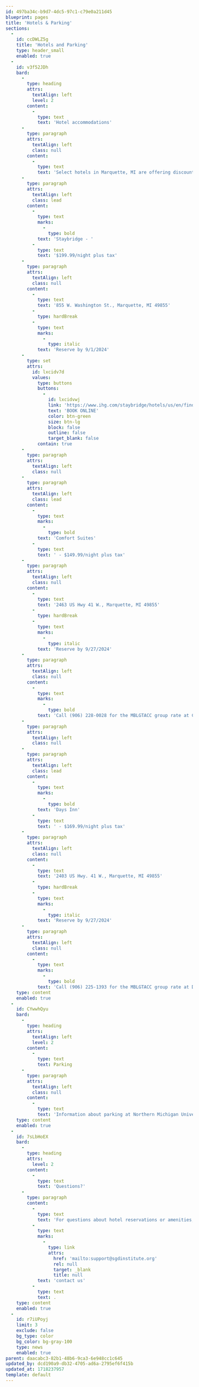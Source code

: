 ```yaml
---
id: 497ba34c-b9d7-4dc5-97c1-c79e0a211d45
blueprint: pages
title: 'Hotels & Parking'
sections:
  -
    id: ccDWLZ5g
    title: 'Hotels and Parking'
    type: header_small
    enabled: true
  -
    id: v3f52JDh
    bard:
      -
        type: heading
        attrs:
          textAlign: left
          level: 2
        content:
          -
            type: text
            text: 'Hotel accommodations'
      -
        type: paragraph
        attrs:
          textAlign: left
          class: null
        content:
          -
            type: text
            text: 'Select hotels in Marquette, MI are offering discounted rates for MBLGTACC attendees. Information about discounted rates and how to reserve your room is provided below.'
      -
        type: paragraph
        attrs:
          textAlign: left
          class: lead
        content:
          -
            type: text
            marks:
              -
                type: bold
            text: 'Staybridge - '
          -
            type: text
            text: '$199.99/night plus tax'
      -
        type: paragraph
        attrs:
          textAlign: left
          class: null
        content:
          -
            type: text
            text: '855 W. Washington St., Marquette, MI 49855'
          -
            type: hardBreak
          -
            type: text
            marks:
              -
                type: italic
            text: 'Reserve by 9/1/2024'
      -
        type: set
        attrs:
          id: lxcidv7d
          values:
            type: buttons
            buttons:
              -
                id: lxcidvwj
                link: 'https://www.ihg.com/staybridge/hotels/us/en/find-hotels/select-roomrate?fromRedirect=true&qSrt=sBR&qIta=99801505&icdv=99801505&qSlH=MQTSB&qCiD=25&qCiMy=092024&qCoD=27&qCoMy=092024&qGrpCd=MBL&qAAR=6CBARC&qRtP=6CBARC&setPMCookies=true&qSHBrC=SB&qDest=855%20West%20Washington%20Street,%20Marquette,%20MI,%20US&srb_u=1&qChAge=&qRmFltr='
                text: 'BOOK ONLINE'
                color: btn-green
                size: btn-lg
                block: false
                outline: false
                target_blank: false
            contain: true
      -
        type: paragraph
        attrs:
          textAlign: left
          class: null
      -
        type: paragraph
        attrs:
          textAlign: left
          class: lead
        content:
          -
            type: text
            marks:
              -
                type: bold
            text: 'Comfort Suites'
          -
            type: text
            text: ' - $149.99/night plus tax'
      -
        type: paragraph
        attrs:
          textAlign: left
          class: null
        content:
          -
            type: text
            text: '2463 US Hwy 41 W., Marquette, MI 49855'
          -
            type: hardBreak
          -
            type: text
            marks:
              -
                type: italic
            text: 'Reserve by 9/27/2024'
      -
        type: paragraph
        attrs:
          textAlign: left
          class: null
        content:
          -
            type: text
            marks:
              -
                type: bold
            text: 'Call (906) 228-0028 for the MBLGTACC group rate at Comfort Suites'
      -
        type: paragraph
        attrs:
          textAlign: left
          class: null
      -
        type: paragraph
        attrs:
          textAlign: left
          class: lead
        content:
          -
            type: text
            marks:
              -
                type: bold
            text: 'Days Inn'
          -
            type: text
            text: ' - $169.99/night plus tax'
      -
        type: paragraph
        attrs:
          textAlign: left
          class: null
        content:
          -
            type: text
            text: '2403 US Hwy. 41 W., Marquette, MI 49855'
          -
            type: hardBreak
          -
            type: text
            marks:
              -
                type: italic
            text: 'Reserve by 9/27/2024'
      -
        type: paragraph
        attrs:
          textAlign: left
          class: null
        content:
          -
            type: text
            marks:
              -
                type: bold
            text: 'Call (906) 225-1393 for the MBLGTACC group rate at Days Inn'
    type: content
    enabled: true
  -
    id: CYwwhQyu
    bard:
      -
        type: heading
        attrs:
          textAlign: left
          level: 2
        content:
          -
            type: text
            text: Parking
      -
        type: paragraph
        attrs:
          textAlign: left
          class: null
        content:
          -
            type: text
            text: 'Information about parking at Northern Michigan University will be available soon.'
    type: content
    enabled: true
  -
    id: 7sLbHoEX
    bard:
      -
        type: heading
        attrs:
          level: 2
        content:
          -
            type: text
            text: 'Questions?'
      -
        type: paragraph
        content:
          -
            type: text
            text: 'For questions about hotel reservations or amenities, please contact the hotel directly. For questions about the conference, '
          -
            type: text
            marks:
              -
                type: link
                attrs:
                  href: 'mailto:support@sgdinstitute.org'
                  rel: null
                  target: _blank
                  title: null
            text: 'contact us'
          -
            type: text
            text: .
    type: content
    enabled: true
  -
    id: r7iUPoyj
    limit: 3
    exclude: false
    bg_type: color
    bg_color: bg-gray-100
    type: news
    enabled: true
parent: daacabc3-82b1-48b6-9ca3-6e948cc1c645
updated_by: dcd190a9-db32-4705-ad6a-2795ef6f415b
updated_at: 1718237957
template: default
---
```

